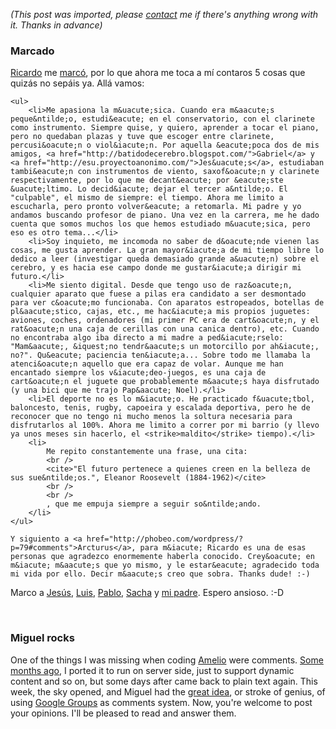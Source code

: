 *(This post was imported, please [contact](/#/contact) me if there's anything wrong with it. Thanks in advance)*

<div class="entry-body">
<h3>Marcado</h3>
<p>
	<a href="http://phobeo.com/wordpress/">Ricardo</a> me <a href="http://phobeo.com/wordpress/?p=79">marc&oacute;</a>, por lo que ahora me toca a m&iacute; contaros 5 cosas que quiz&aacute;s no sep&aacute;is ya. All&aacute; vamos:
	
	<ul>
		<li>Me apasiona la m&uacute;sica. Cuando era m&aacute;s peque&ntilde;o, estudi&eacute; en el conservatorio, con el clarinete como instrumento. Siempre quise, y quiero, aprender a tocar el piano, pero no quedaban plazas y tuve que escoger entre clarinete, percusi&oacute;n o viol&iacute;n. Por aquella &eacute;poca dos de mis amigos, <a href="http://batidodecerebro.blogspot.com/">Gabriel</a> y <a href="http://esu.proyectoanonimo.com/">Jes&uacute;s</a>, estudiaban tambi&eacute;n con instrumentos de viento, saxof&oacute;n y clarinete respectivamente, por lo que me decant&eacute; por &eacute;ste &uacute;ltimo. Lo decid&iacute; dejar el tercer a&ntilde;o. El "culpable", el mismo de siempre: el tiempo. Ahora me limito a escucharla, pero pronto volver&eacute; a retomarla. Mi padre y yo andamos buscando profesor de piano. Una vez en la carrera, me he dado cuenta que somos muchos los que hemos estudiado m&uacute;sica, pero eso es otro tema...</li>
		<li>Soy inquieto, me incomoda no saber de d&oacute;nde vienen las cosas, me gusta aprender. La gran mayor&iacute;a de mi tiempo libre lo dedico a leer (investigar queda demasiado grande a&uacute;n) sobre el cerebro, y es hacia ese campo donde me gustar&iacute;a dirigir mi futuro.</li>
		<li>Me siento digital. Desde que tengo uso de raz&oacute;n, cualquier aparato que fuese a pilas era candidato a ser desmontado para ver c&oacute;mo funcionaba. Con aparatos estropeados, botellas de pl&aacute;stico, cajas, etc., me hac&iacute;a mis propios juguetes: aviones, coches, ordenadores (mi primer PC era de cart&oacute;n, y el rat&oacute;n una caja de cerillas con una canica dentro), etc. Cuando no encontraba algo iba directo a mi madre a ped&iacute;rselo: "Mam&aacute;, &iquest;no tendr&aacute;s un motorcillo por ah&iacute;, no?". Qu&eacute; paciencia ten&iacute;a... Sobre todo me llamaba la atenci&oacute;n aquello que era capaz de volar. Aunque me han encantado siempre los v&iacute;deo-juegos, es una caja de cart&oacute;n el juguete que probablemente m&aacute;s haya disfrutado (y una bici que me trajo Pap&aacute; Noel).</li>
		<li>El deporte no es lo m&iacute;o. He practicado f&uacute;tbol, baloncesto, tenis, rugby, capoeira y escalada deportiva, pero he de reconocer que no tengo ni mucho menos la soltura necesaria para disfrutarlos al 100%. Ahora me limito a correr por mi barrio (y llevo ya unos meses sin hacerlo, el <strike>maldito</strike> tiempo).</li>
		<li>
			Me repito constantemente una frase, una cita:
			<br />
			<cite>"El futuro pertenece a quienes creen en la belleza de sus sue&ntilde;os.", Eleanor Roosevelt (1884-1962)</cite>
			<br />
			<br />
			, que me empuja siempre a seguir so&ntilde;ando.
		</li>
	</ul>
	
	Y siguiento a <a href="http://phobeo.com/wordpress/?p=79#comments">Arcturus</a>, para m&iacute; Ricardo es una de esas personas que agradezco enormemente haberla conocido. Crey&oacute; en m&iacute; m&aacute;s que yo mismo, y le estar&eacute; agradecido toda mi vida por ello. Decir m&aacute;s creo que sobra. Thanks dude! :-)
</p>
<p>
	Marco a <a href="http://esu.proyectoanonimo.com/">Jes&uacute;s</a>, <a href="http://jurelesyboquerones.blogspot.com/">Luis</a>, <a href="http://geus.wordpress.com/">Pablo</a>, <a href="http://blogs.msdn.com/sacha/">Sacha</a> y <a href="http://www.joseantoniocobena.com/">mi padre</a>. Espero ansioso. :-D
</p>
<br />
<h3>Miguel rocks</h3>
<p>
	One of the things I was missing when coding <a href="/Projects.aspx">Amelio</a> were comments. <a href="/Blog/Archives/2006-September.html#Saturday%2c+September+23%2c+2006">Some months ago</a>, I ported it to run on server side, just to support dynamic content and so on, but some days after came back to plain text again. This week, the sky opened, and Miguel had the <a href="http://tirania.org/blog/archive/2007/Jan-06-3.html">great idea</a>, or stroke of genius, of using <a href="http://groups-beta.google.com/">Google Groups</a> as comments system. Now, you're welcome to post your opinions. I'll be pleased to read and answer them.
</p>
</div>
